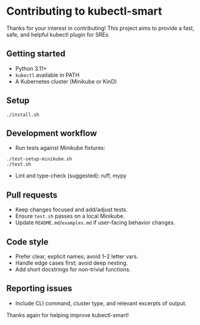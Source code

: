 # Contributing to kubectl-smart

Thanks for your interest in contributing! This project aims to provide a fast, safe, and helpful kubectl plugin for SREs.

## Getting started
- Python 3.11+
- `kubectl` available in PATH
- A Kubernetes cluster (Minikube or KinD)

## Setup
```
./install.sh
```

## Development workflow
- Run tests against Minikube fixtures:
```
./test-setup-minikube.sh
./test.sh
```
- Lint and type-check (suggested): ruff, mypy

## Pull requests
- Keep changes focused and add/adjust tests.
- Ensure `test.sh` passes on a local Minikube.
- Update `README.md`/`examples.md` if user-facing behavior changes.

## Code style
- Prefer clear, explicit names; avoid 1–2 letter vars.
- Handle edge cases first; avoid deep nesting.
- Add short docstrings for non-trivial functions.

## Reporting issues
- Include CLI command, cluster type, and relevant excerpts of output.

Thanks again for helping improve kubectl-smart!

